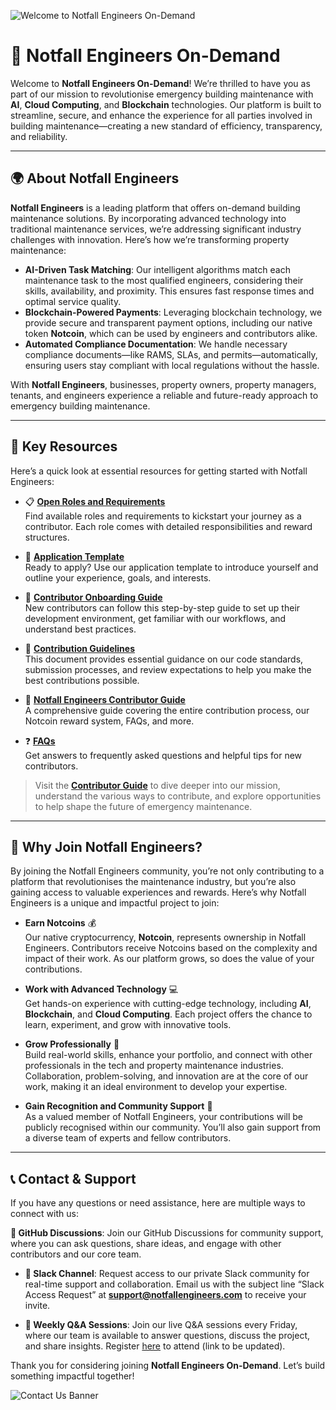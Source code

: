 ![Welcome to Notfall Engineers On-Demand](assets/welcome_banner.png)

# 🚀 Notfall Engineers On-Demand

Welcome to **Notfall Engineers On-Demand**! We’re thrilled to have you as part of our mission to revolutionise emergency building maintenance with **AI**, **Cloud Computing**, and **Blockchain** technologies. Our platform is built to streamline, secure, and enhance the experience for all parties involved in building maintenance—creating a new standard of efficiency, transparency, and reliability.

---

## 🌍 About Notfall Engineers

**Notfall Engineers** is a leading platform that offers on-demand building maintenance solutions. By incorporating advanced technology into traditional maintenance services, we’re addressing significant industry challenges with innovation. Here’s how we’re transforming property maintenance:

- **AI-Driven Task Matching**: Our intelligent algorithms match each maintenance task to the most qualified engineers, considering their skills, availability, and proximity. This ensures fast response times and optimal service quality.
- **Blockchain-Powered Payments**: Leveraging blockchain technology, we provide secure and transparent payment options, including our native token **Notcoin**, which can be used by engineers and contributors alike.
- **Automated Compliance Documentation**: We handle necessary compliance documents—like RAMS, SLAs, and permits—automatically, ensuring users stay compliant with local regulations without the hassle.

With **Notfall Engineers**, businesses, property owners, property managers, tenants, and engineers experience a reliable and future-ready approach to emergency building maintenance.

---

## 📂 Key Resources

Here’s a quick look at essential resources for getting started with Notfall Engineers:

- 📋 **[Open Roles and Requirements](https://github.com/Coulbe/notfall-contributors/blob/main/contributions/open-roles.md)**  
  Find available roles and requirements to kickstart your journey as a contributor. Each role comes with detailed responsibilities and reward structures.

- 📝 **[Application Template](https://github.com/Coulbe/notfall-contributors/blob/main/contributions/application-template.md)**  
  Ready to apply? Use our application template to introduce yourself and outline your experience, goals, and interests.

- 🔧 **[Contributor Onboarding Guide](https://github.com/Coulbe/notfall-contributors/blob/main/contributions/onboarding-guide.md)**  
  New contributors can follow this step-by-step guide to set up their development environment, get familiar with our workflows, and understand best practices.

- 📜 **[Contribution Guidelines](https://github.com/Coulbe/notfall-contributors/blob/main/contributions/contribution-guidelines.md)**  
  This document provides essential guidance on our code standards, submission processes, and review expectations to help you make the best contributions possible.

- 🎉 **[Notfall Engineers Contributor Guide](https://github.com/Coulbe/notfall-contributors/blob/main/contributions/CONTRIBUTING.md)**  
  A comprehensive guide covering the entire contribution process, our Notcoin reward system, FAQs, and more.

- ❓ **[FAQs](https://github.com/Coulbe/notfall-contributors/blob/main/contributions/FAQs.md)**  
  Get answers to frequently asked questions and helpful tips for new contributors.

> Visit the **[Contributor Guide](https://github.com/Coulbe/notfall-contributors/blob/main/contributions/CONTRIBUTING.md)** to dive deeper into our mission, understand the various ways to contribute, and explore opportunities to help shape the future of emergency maintenance.

---

## 🌟 Why Join Notfall Engineers?

By joining the Notfall Engineers community, you’re not only contributing to a platform that revolutionises the maintenance industry, but you’re also gaining access to valuable experiences and rewards. Here’s why Notfall Engineers is a unique and impactful project to join:

- **Earn Notcoins** 💰  
  Our native cryptocurrency, **Notcoin**, represents ownership in Notfall Engineers. Contributors receive Notcoins based on the complexity and impact of their work. As our platform grows, so does the value of your contributions.

- **Work with Advanced Technology** 💻  
  Get hands-on experience with cutting-edge technology, including **AI**, **Blockchain**, and **Cloud Computing**. Each project offers the chance to learn, experiment, and grow with innovative tools.

- **Grow Professionally** 🚀  
  Build real-world skills, enhance your portfolio, and connect with other professionals in the tech and property maintenance industries. Collaboration, problem-solving, and innovation are at the core of our work, making it an ideal environment to develop your expertise.

- **Gain Recognition and Community Support** 🤝  
  As a valued member of Notfall Engineers, your contributions will be publicly recognised within our community. You’ll also gain support from a diverse team of experts and fellow contributors.

---

## 📞 Contact & Support

If you have any questions or need assistance, here are multiple ways to connect with us:

**💬 GitHub Discussions**: Join our GitHub Discussions for community support, where you can ask questions, share ideas, and engage with other contributors and our core team.

- **📱 Slack Channel**: Request access to our private Slack community for real-time support and collaboration. Email us with the subject line “Slack Access Request” at **support@notfallengineers.com** to receive your invite.

- **📝 Weekly Q&A Sessions**: Join our live Q&A sessions every Friday, where our team is available to answer questions, discuss the project, and share insights. Register [here](#) to attend (link to be updated).

Thank you for considering joining **Notfall Engineers On-Demand**. Let’s build something impactful together! 

![Contact Us Banner](assets/contact_us_banner.png)
